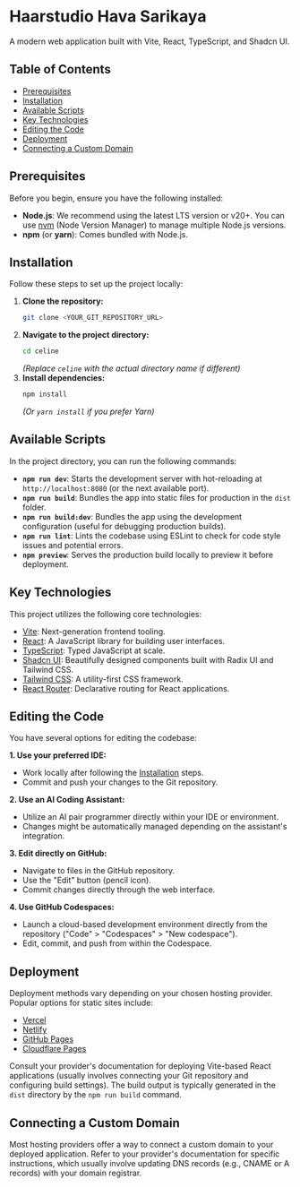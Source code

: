 # Haarstudio Hava Sarikaya

A modern web application built with Vite, React, TypeScript, and Shadcn UI.

## Table of Contents

- [Prerequisites](#prerequisites)
- [Installation](#installation)
- [Available Scripts](#available-scripts)
- [Key Technologies](#key-technologies)
- [Editing the Code](#editing-the-code)
- [Deployment](#deployment)
- [Connecting a Custom Domain](#connecting-a-custom-domain)

## Prerequisites

Before you begin, ensure you have the following installed:

- **Node.js**: We recommend using the latest LTS version or v20+. You can use [nvm](https://github.com/nvm-sh/nvm) (Node Version Manager) to manage multiple Node.js versions.
- **npm** (or **yarn**): Comes bundled with Node.js.

## Installation

Follow these steps to set up the project locally:

1.  **Clone the repository:**
    ```bash
    git clone <YOUR_GIT_REPOSITORY_URL>
    ```
2.  **Navigate to the project directory:**
    ```bash
    cd celine
    ```
    _(Replace `celine` with the actual directory name if different)_
3.  **Install dependencies:**
    ```bash
    npm install
    ```
    _(Or `yarn install` if you prefer Yarn)_

## Available Scripts

In the project directory, you can run the following commands:

-   **`npm run dev`**: Starts the development server with hot-reloading at `http://localhost:8080` (or the next available port).
-   **`npm run build`**: Bundles the app into static files for production in the `dist` folder.
-   **`npm run build:dev`**: Bundles the app using the development configuration (useful for debugging production builds).
-   **`npm run lint`**: Lints the codebase using ESLint to check for code style issues and potential errors.
-   **`npm preview`**: Serves the production build locally to preview it before deployment.

## Key Technologies

This project utilizes the following core technologies:

-   [Vite](https://vitejs.dev/): Next-generation frontend tooling.
-   [React](https://react.dev/): A JavaScript library for building user interfaces.
-   [TypeScript](https://www.typescriptlang.org/): Typed JavaScript at scale.
-   [Shadcn UI](https://ui.shadcn.com/): Beautifully designed components built with Radix UI and Tailwind CSS.
-   [Tailwind CSS](https://tailwindcss.com/): A utility-first CSS framework.
-   [React Router](https://reactrouter.com/): Declarative routing for React applications.

## Editing the Code

You have several options for editing the codebase:

**1. Use your preferred IDE:**
   - Work locally after following the [Installation](#installation) steps.
   - Commit and push your changes to the Git repository.

**2. Use an AI Coding Assistant:**
   - Utilize an AI pair programmer directly within your IDE or environment.
   - Changes might be automatically managed depending on the assistant's integration.

**3. Edit directly on GitHub:**
   - Navigate to files in the GitHub repository.
   - Use the "Edit" button (pencil icon).
   - Commit changes directly through the web interface.

**4. Use GitHub Codespaces:**
   - Launch a cloud-based development environment directly from the repository ("Code" > "Codespaces" > "New codespace").
   - Edit, commit, and push from within the Codespace.

## Deployment

Deployment methods vary depending on your chosen hosting provider. Popular options for static sites include:

-   [Vercel](https://vercel.com/)
-   [Netlify](https://www.netlify.com/)
-   [GitHub Pages](https://pages.github.com/)
-   [Cloudflare Pages](https://pages.cloudflare.com/)

Consult your provider's documentation for deploying Vite-based React applications (usually involves connecting your Git repository and configuring build settings). The build output is typically generated in the `dist` directory by the `npm run build` command.

## Connecting a Custom Domain

Most hosting providers offer a way to connect a custom domain to your deployed application. Refer to your provider's documentation for specific instructions, which usually involve updating DNS records (e.g., CNAME or A records) with your domain registrar.
